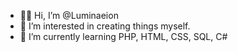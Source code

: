 - 👋🏻 Hi, I’m @Luminaeion
- 👀 I’m interested in creating things myself.
- 🌱 I’m currently learning PHP, HTML, CSS, SQL, C#
<!--- 💞️ I’m looking to collaborate on ...
- 📫 How to reach me ...-->

<!---
Luminaeion/Luminaeion is a ✨ special ✨ repository because its `README.md` (this file) appears on your GitHub profile.
You can click the Preview link to take a look at your changes.
--->
